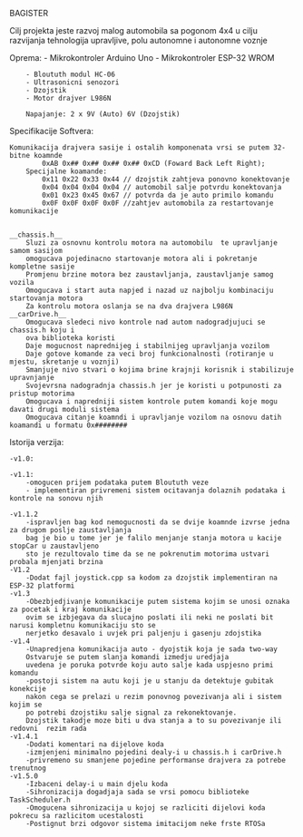 BAGISTER

Cilj projekta jeste razvoj malog automobila sa pogonom 4x4 u cilju razvijanja tehnologija upravljive, polu autonomne i autonomne voznje 

Oprema: 
        - Mikrokontroler Arduino Uno
        - Mikrokontroler ESP-32 WROM

        - Bloututh modul HC-06
        - Ultrasonicni senozori
        - Dzojstik
        - Motor drajver L986N

        Napajanje: 2 x 9V (Auto) 6V (Dzojstik)

Specifikacije Softvera:

    Komunikacija drajvera sasije i ostalih komponenata vrsi se putem 32-bitne koamnde
            0xAB 0x## 0x## 0x## 0x## 0xCD (Foward Back Left Right);
        Specijalne koamande:
            0x11 0x22 0x33 0x44 // dzojstik zahtjeva ponovno konektovanje
            0x04 0x04 0x04 0x04 // automobil salje potvrdu konektovanja
            0x01 0x23 0x45 0x67 // potvrda da je auto primilo komandu
            0x0F 0x0F 0x0F 0x0F //zahtjev automobila za restartovanje komunikacije 
            

    __chassis.h__
        Sluzi za osnovnu kontrolu motora na automobilu  te upravljanje samom sasijom
        omogucava pojedinacno startovanje motora ali i pokretanje kompletne sasije
        Promjenu brzine motora bez zaustavljanja, zaustavljanje samog vozila
        Omogucava i start auta napjed i nazad uz najbolju kombinaciju startovanja motora
        Za kontrolu motora oslanja se na dva drajvera L986N
    __carDrive.h__
        Omogucava sledeci nivo kontrole nad autom nadogradjujuci se chassis.h koju i 
        ova biblioteka koristi
        Daje mogucnost naprednijeg i stabilnijeg upravljanja vozilom
        Daje gotove komande za veci broj funkcionalnosti (rotiranje u mjestu, skretanje u voznji)
        Smanjuje nivo stvari o kojima brine krajnji korisnik i stabilizuje upravnjanje
        Svojevrsna nadogradnja chassis.h jer je koristi u potpunosti za pristup motorima
        Omogucava i napredniji sistem kontrole putem komandi koje mogu davati drugi moduli sistema 
        Omogucava citanje koamndi i upravljanje vozilom na osnovu datih koamandi u formatu 0x########
        

Istorija verzija:

    -v1.0:

    -v1.1:
        -omogucen prijem podataka putem Bloututh veze
        - implementiran privremeni sistem ocitavanja dolaznih podataka i kontrole na sonovu njih

    -v1.1.2
        -ispravljen bag kod nemogucnosti da se dvije koamnde izvrse jedna za drugom poslje zaustavljanja
        bag je bio u tome jer je falilo menjanje stanja motora u kacije stopCar u zaustavljeno
        sto je rezultovalo time da se ne pokrenutim motorima ustvari probala mjenjati brzina
    -V1.2
        -Dodat fajl joystick.cpp sa kodom za dzojstik implementiran na ESP-32 platformi
    -v1.3
        -Obezbjedjivanje komunikacije putem sistema kojim se unosi oznaka za pocetak i kraj komunikacije
        ovim se izbjegava da slucajno poslati ili neki ne poslati bit narusi kompletnu komunikaciju sto se
        nerjetko desavalo i uvjek pri paljenju i gasenju zdojstika
    -v1.4
        -Unapredjena komunikacija auto - dyojstik koja je sada two-way 
        Ostvaruje se putem slanja komandi izmedju uredjaja 
        uvedena je poruka potvrde koju auto salje kada uspjesno primi komandu
        -postoji sistem na autu koji je u stanju da detektuje gubitak konekcije
        nakon cega se prelazi u rezim ponovnog povezivanja ali i sistem kojim se 
        po potrebi dzojstiku salje signal za rekonektovanje.
        Dzojstik takodje moze biti u dva stanja a to su povezivanje ili redovni  rezim rada
    -v1.4.1
        -Dodati komentari na dijelove koda
        -izmjenjeni minimalno pojedini dealy-i u chassis.h i carDrive.h
        -privremeno su smanjene pojedine performanse drajvera za potrebe trenutnog 
    -v1.5.0
        -Izbaceni delay-i u main djelu koda
        -Sihronizacija dogadjaja sada se vrsi pomocu biblioteke TaskScheduler.h
        -Omogucena sihronizacija u kojoj se razliciti dijelovi koda pokrecu sa razlicitom ucestalosti
        -Postignut brzi odgovor sistema imitacijom neke frste RTOSa
